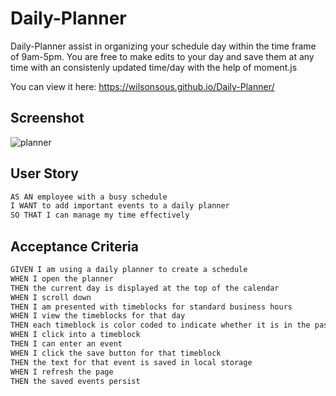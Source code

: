# Daily-Planner
Daily-Planner assist in organizing your schedule day within the time frame of 9am-5pm. You are free to make edits to your day and save them at any time with an consistenly updated time/day with the help of moment.js

You can view it here: https://wilsonsous.github.io/Daily-Planner/

## Screenshot
![planner](https://user-images.githubusercontent.com/78562158/134623296-078a5854-d449-4ddf-b1c4-05e25810669e.png)

## User Story 
```md
AS AN employee with a busy schedule
I WANT to add important events to a daily planner
SO THAT I can manage my time effectively
```


## Acceptance Criteria
```md
GIVEN I am using a daily planner to create a schedule
WHEN I open the planner
THEN the current day is displayed at the top of the calendar
WHEN I scroll down
THEN I am presented with timeblocks for standard business hours
WHEN I view the timeblocks for that day
THEN each timeblock is color coded to indicate whether it is in the past, present, or future
WHEN I click into a timeblock
THEN I can enter an event
WHEN I click the save button for that timeblock
THEN the text for that event is saved in local storage
WHEN I refresh the page
THEN the saved events persist
```
